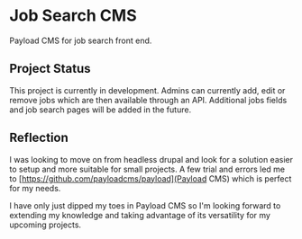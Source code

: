 # Job Search CMS

Payload CMS for job search front end.

## Project Status

This project is currently in development. Admins can currently add, edit or remove jobs which are then available through an API. Additional jobs fields and job search pages will be added in the future.

## Reflection

I was looking to move on from headless drupal and look for a solution easier to setup and more suitable for small projects. A few trial and errors led me to [https://github.com/payloadcms/payload](Payload CMS) which is perfect for my needs.

I have only just dipped my toes in Payload CMS so I'm looking forward to extending my knowledge and taking advantage of its versatility for my upcoming projects.